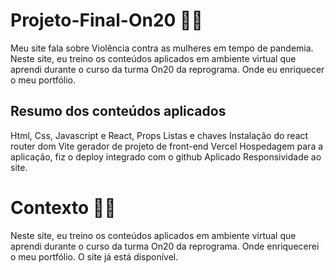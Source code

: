 # Projeto-Final-On20 🚀🚀
Meu site fala sobre Violência contra as mulheres em tempo de pandemia.
Neste site, eu treino os conteúdos aplicados em ambiente virtual que  aprendi durante o curso da turma On20 da reprograma. Onde eu enriquecer o meu portfólio.

## Resumo dos conteúdos aplicados
Html, Css, Javascript e React,
Props
Listas e chaves
Instalação do react router dom
Vite	gerador de projeto de front-end
Vercel	Hospedagem para a aplicação, fiz o deploy integrado com o github
Aplicado Responsividade ao site.

 # Contexto 🚀🚀
Neste site, eu treino os conteúdos aplicados em ambiente virtual que  aprendi durante o curso da turma On20 da reprograma. Onde enriquecerei o meu portfólio.
O site já está disponível.

